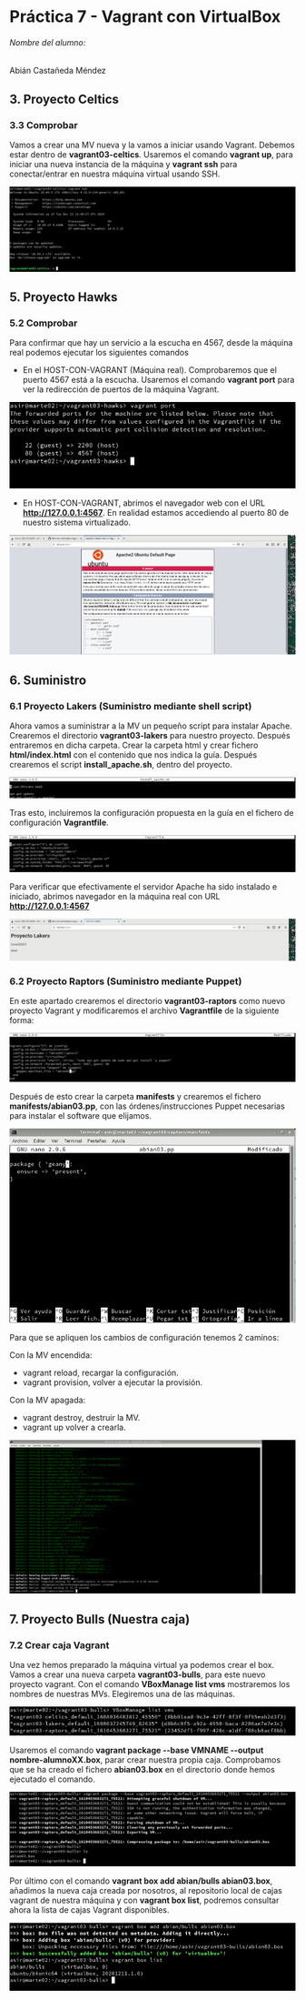 # Práctica 7 - Vagrant con VirtualBox

###### Nombre del alumno:
Abián Castañeda Méndez

## 3. Proyecto Celtics
### 3.3 Comprobar

Vamos a crear una MV nueva y la vamos a iniciar usando Vagrant. Debemos estar dentro de **vagrant03-celtics**. Usaremos el comando **vagrant up**, para iniciar una nueva instancia de la máquina y **vagrant ssh** para conectar/entrar en nuestra máquina virtual usando SSH.

![](Images/3.3.png)

## 5. Proyecto Hawks
### 5.2 Comprobar

Para confirmar que hay un servicio a la escucha en 4567, desde la máquina real podemos ejecutar los siguientes comandos

* En el HOST-CON-VAGRANT (Máquina real). Comprobaremos que el puerto 4567 está a la escucha. Usaremos el comando **vagrant port** para ver la redirección de puertos de la máquina Vagrant.

![](Images/5.2.1.png)

* En HOST-CON-VAGRANT, abrimos el navegador web con el URL **http://127.0.0.1:4567**. En realidad estamos accediendo al puerto 80 de nuestro sistema virtualizado.

![](Images/5.2.2.png)

## 6. Suministro
### 6.1 Proyecto Lakers (Suministro mediante shell script)

Ahora vamos a suministrar a la MV un pequeño script para instalar Apache. Crearemos el directorio **vagrant03-lakers** para nuestro proyecto. Después entraremos en dicha carpeta. Crear la carpeta html y crear fichero **html/index.html** con el contenido que nos indica la guía. Después crearemos el script **install_apache.sh**, dentro del proyecto.

![](Images/6.1.1.png)

Tras esto, incluiremos la configuración propuesta en la guía en el fichero de configuración **Vagrantfile**.

![](Images/6.1.2.png)

Para verificar que efectivamente el servidor Apache ha sido instalado e iniciado, abrimos navegador en la máquina real con URL **http://127.0.0.1:4567**

![](Images/6.1.3.png)

### 6.2 Proyecto Raptors (Suministro mediante Puppet)

En este apartado crearemos el directorio **vagrant03-raptors** como nuevo proyecto Vagrant y modificaremos el archivo **Vagrantfile** de la siguiente forma:

![](Images/6.2.1.png)

Después de esto crear la carpeta **manifests** y crearemos el fichero **manifests/abian03.pp**, con las órdenes/instrucciones Puppet necesarias para instalar el software que elijamos.

![](Images/6.2.2.png)

Para que se apliquen los cambios de configuración tenemos 2 caminos:

Con la MV encendida:
* vagrant reload, recargar la configuración.
* vagrant provision, volver a ejecutar la provisión.    

Con la MV apagada:
* vagrant destroy, destruir la MV.
* vagrant up volver a crearla.

![](Images/6.2.3.png)

## 7. Proyecto Bulls (Nuestra caja)
### 7.2 Crear caja Vagrant

Una vez hemos preparado la máquina virtual ya podemos crear el box. Vamos a crear una nueva carpeta **vagrant03-bulls**, para este nuevo proyecto vagrant. Con el comando **VBoxManage list vms** mostraremos los nombres de nuestras MVs. Elegiremos una de las máquinas.

![](Images/7.2.1.png)

Usaremos el comando **vagrant package --base VMNAME --output nombre-alumnoXX.box**, parar crear nuestra propia caja. Comprobamos que se ha creado el fichero **abian03.box** en el directorio donde hemos ejecutado el comando.

![](Images/7.2.2.png)

Por último con el comando **vagrant box add abian/bulls abian03.box**, añadimos la nueva caja creada por nosotros, al repositorio local de cajas vagrant de nuestra máquina y con **vagrant box list**, podremos consultar ahora la lista de cajas Vagrant disponibles.

![](Images/7.2.3.png)
